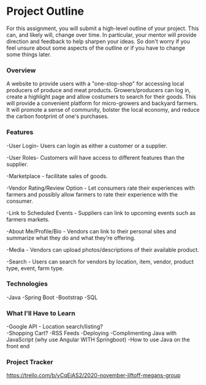 # Project Outline
For this assignment, you will submit a high-level outline of your project. This can, and likely will, change over time. In particular, your mentor will provide direction and feedback to help sharpen your ideas. So don't worry if you feel unsure about some aspects of the outline or if you have to change some things later.

### Overview
A website to provide users with a "one-stop-shop" for accessing local producers of produce and meat products. Growers/producers can log in, create a highlight page and allow costumers to search for their goods. This will provide a convenient platform for micro-growers and backyard farmers. It will promote a sense of community, bolster the local economy, and reduce the carbon footprint of one's purchases.

### Features

-User Login- Users can login as either a customer or a supplier.

-User Roles- Customers will have access to different features than the supplier.

-Marketplace - facilitate sales of goods. 

-Vendor Rating/Review Option - Let consumers rate their experiences with farmers and possibly allow farmers to rate their experience with the consumer. 

-Link to Scheduled Events - Suppliers can link to upcoming events such as farmers markets. 

-About Me/Profile/Bio - Vendors can link to their personal sites and summarize what they do and what they're offering. 

-Media - Vendors can upload photos/descriptions of their available product. 

-Search - Users can search for vendors by location, item, vendor, product type, event, farm type.

### Technologies
-Java
-Spring Boot
-Bootstrap
-SQL

### What I'll Have to Learn
-Google API - Location search/listing? \
-Shopping Cart? -RSS Feeds -Deploying -Complimenting Java with JavaScript (why use Angular WITH Springboot) 
-How to use Java on the front end

### Project Tracker
https://trello.com/b/yCqEiAS2/2020-november-liftoff-megans-group

